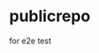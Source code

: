 # publicrepo
for e2e test













































































































































































































































































































































































































































































































































































































































































































































































































































































































































































































































































































































































































































































































































































































































































































































































































































































































































































































































































































































































































































































































































































































































































































































































































































































































































































































































































































































































































































































































































































































































































































































































































































































































































































































































































































































































































